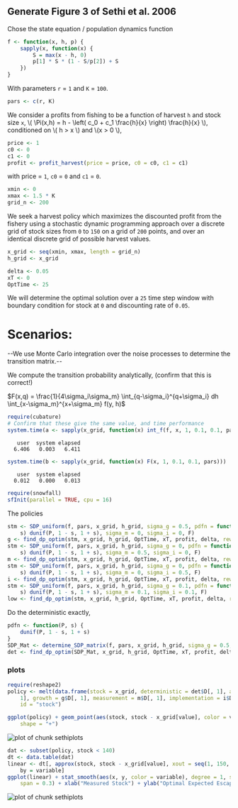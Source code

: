   




## Generate Figure 3 of Sethi et al. 2006




Chose the state equation / population dynamics function


```r
f <- function(x, h, p) {
    sapply(x, function(x) {
        S = max(x - h, 0)
        p[1] * S * (1 - S/p[2]) + S
    })
}
```


With parameters `r` = `1` and `K` = `100`.


```r
pars <- c(r, K)
```


We consider a profits from fishing to be a function of harvest `h` and stock size `x`,  \\( \Pi(x,h) = h - \left( c_0  + c_1 \frac{h}{x} \right) \frac{h}{x} \\), conditioned on \\( h > x \\) and \\(x > 0 \\),


```r
price <- 1
c0 <- 0
c1 <- 0
profit <- profit_harvest(price = price, c0 = c0, c1 = c1)
```


with price = `1`, `c0` = `0` and `c1` = `0`. 



```r
xmin <- 0
xmax <- 1.5 * K
grid_n <- 200
```


We seek a harvest policy which maximizes the discounted profit from the fishery using a stochastic dynamic programming approach over a discrete grid of stock sizes from `0` to `150` on a grid of `200` points, and over an identical discrete grid of possible harvest values.  



```r
x_grid <- seq(xmin, xmax, length = grid_n)
h_grid <- x_grid
```




```r
delta <- 0.05
xT <- 0
OptTime <- 25
```


We will determine the optimal solution over a `25` time step window with boundary condition for stock at `0` and discounting rate of `0.05`.  

# Scenarios: 

--We use Monte Carlo integration over the noise processes to determine the transition matrix.--

We compute the transition probability analytically, (confirm that this is correct!)

$F(x,q) = \frac{1}{4\sigma_i\sigma_m} \int_{q-\sigma_i}^{q+\sigma_i} dh \int_{x-\sigma_m}^{x+\sigma_m} f(y, h)$



```r
require(cubature)
# Confirm that these give the same value, and time performance
system.time(a <- sapply(x_grid, function(x) int_f(f, x, 1, 0.1, 0.1, pars)))
```

```
   user  system elapsed 
  6.406   0.003   6.411 
```

```r
system.time(b <- sapply(x_grid, function(x) F(x, 1, 0.1, 0.1, pars)))
```

```
   user  system elapsed 
  0.012   0.000   0.013 
```





```r
require(snowfall)
sfInit(parallel = TRUE, cpu = 16)
```


The policies


```r
stm <- SDP_uniform(f, pars, x_grid, h_grid, sigma_g = 0.5, pdfn = function(P, 
    s) dunif(P, 1 - s, 1 + s), sigma_m = 0, sigma_i = 0, F)
g <- find_dp_optim(stm, x_grid, h_grid, OptTime, xT, profit, delta, reward = 0)
stm <- SDP_uniform(f, pars, x_grid, h_grid, sigma_g = 0, pdfn = function(P, 
    s) dunif(P, 1 - s, 1 + s), sigma_m = 0.5, sigma_i = 0, F)
m <- find_dp_optim(stm, x_grid, h_grid, OptTime, xT, profit, delta, reward = 0)
stm <- SDP_uniform(f, pars, x_grid, h_grid, sigma_g = 0, pdfn = function(P, 
    s) dunif(P, 1 - s, 1 + s), sigma_m = 0, sigma_i = 0.5, F)
i <- find_dp_optim(stm, x_grid, h_grid, OptTime, xT, profit, delta, reward = 0)
stm <- SDP_uniform(f, pars, x_grid, h_grid, sigma_g = 0.1, pdfn = function(P, 
    s) dunif(P, 1 - s, 1 + s), sigma_m = 0.1, sigma_i = 0.1, F)
low <- find_dp_optim(stm, x_grid, h_grid, OptTime, xT, profit, delta, reward = 0)
```








Do the deterministic exactly,


```r
pdfn <- function(P, s) {
    dunif(P, 1 - s, 1 + s)
}
SDP_Mat <- determine_SDP_matrix(f, pars, x_grid, h_grid, sigma_g = 0.5, pdfn)
det <- find_dp_optim(SDP_Mat, x_grid, h_grid, OptTime, xT, profit, delta, reward = 0)
```






### plots




```r
require(reshape2)
policy <- melt(data.frame(stock = x_grid, deterministic = det$D[, 1], all_low = low$D[, 
    1], growth = g$D[, 1], measurement = m$D[, 1], implementation = i$D[, 1]), 
    id = "stock")

ggplot(policy) + geom_point(aes(stock, stock - x_grid[value], color = variable), 
    shape = "+")
```

![plot of chunk sethiplots](http://farm9.staticflickr.com/8036/8003932834_76cf56efa7_o.png) 

```r
dat <- subset(policy, stock < 140)
dt <- data.table(dat)
linear <- dt[, approx(stock, stock - x_grid[value], xout = seq(1, 150, length = 15)), 
    by = variable]
ggplot(linear) + stat_smooth(aes(x, y, color = variable), degree = 1, se = FALSE, 
    span = 0.3) + xlab("Measured Stock") + ylab("Optimal Expected Escapement")
```

![plot of chunk sethiplots](http://farm9.staticflickr.com/8175/8003932063_43baaa511c_o.png) 


